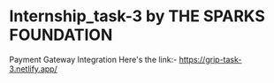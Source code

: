 # Internship_task-3 by THE SPARKS FOUNDATION
Payment Gateway Integration
Here's the link:- https://grip-task-3.netlify.app/
